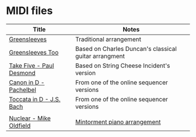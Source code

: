 # MIDI files

| Title                                                         | Notes                                                 |
|---------------------------------------------------------------|-------------------------------------------------------|
| [Greensleeves](greensleeves.mid)                              | Traditional arrangement                               |
| [Greensleeves Too](greensleeves-too.mid)                      | Based on Charles Duncan's classical guitar arrangment |
| [Take Five - Paul Desmond](take-five.mid)                     | Based on String Cheese Incident's version             |
| [Canon in D - Pachelbel](canon-in-d.mid)                      | From one of the online sequencer versions             |
| [Toccata in D - J.S. Bach](toccata-in-dm.mid)                 | From one of the online sequencer versions             |
|                                                               |                                                       |
| [Nuclear - Mike Oldfield](https://onlinesequencer.net/207414) | [Mintorment piano arrangement](https://www.youtube.com/watch?v=h9YPrp0KUaQ) |